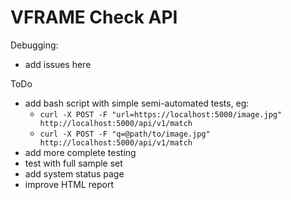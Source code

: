 # VFRAME Check API

Debugging:

- add issues here

ToDo

- add bash script with simple semi-automated tests, eg:
    - `curl -X POST -F "url=https://localhost:5000/image.jpg" http://localhost:5000/api/v1/match`
    - `curl -X POST -F "q=@path/to/image.jpg" http://localhost:5000/api/v1/match`
- add more complete testing 
- test with full sample set
- add system status page
- improve HTML report

